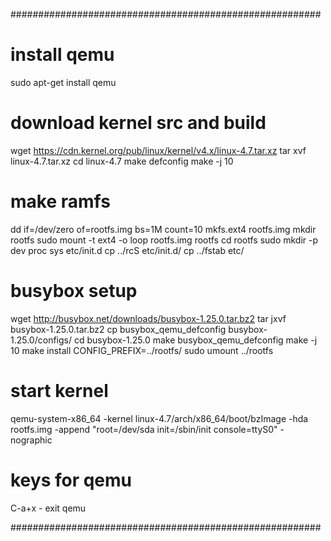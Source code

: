 ########################################################
# install qemu
sudo apt-get install qemu

# download kernel src and build
wget https://cdn.kernel.org/pub/linux/kernel/v4.x/linux-4.7.tar.xz
tar xvf linux-4.7.tar.xz
cd linux-4.7
make defconfig
make -j 10

# make ramfs
dd if=/dev/zero of=rootfs.img bs=1M count=10
mkfs.ext4 rootfs.img
mkdir rootfs
sudo mount -t ext4 -o loop rootfs.img rootfs
cd rootfs
sudo mkdir -p dev proc sys etc/init.d
cp ../rcS etc/init.d/
cp ../fstab etc/

# busybox setup
wget http://busybox.net/downloads/busybox-1.25.0.tar.bz2
tar jxvf busybox-1.25.0.tar.bz2
cp busybox_qemu_defconfig busybox-1.25.0/configs/
cd busybox-1.25.0
make busybox_qemu_defconfig
make -j 10
make install CONFIG_PREFIX=../rootfs/
sudo umount ../rootfs

# start kernel
qemu-system-x86_64 -kernel linux-4.7/arch/x86_64/boot/bzImage -hda rootfs.img -append "root=/dev/sda init=/sbin/init console=ttyS0" -nographic

# keys for qemu
C-a+x       - exit qemu

########################################################
